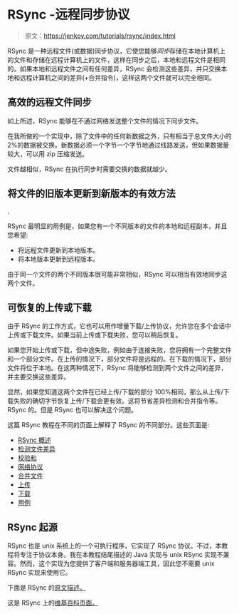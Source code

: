 # RSync -远程同步协议

> 原文：<https://jenkov.com/tutorials/rsync/index.html>

RSync 是一种远程文件(或数据)同步协议，它使您能够*同步*存储在本地计算机上的文件和存储在远程计算机上的文件，这样在同步之后，本地和远程文件是相同的。如果本地和远程文件之间有任何差异，RSync 会检测这些差异，并只交换本地和远程计算机之间的差异(+合并指令)，这样这两个文件就可以完全相同。

## 高效的远程文件同步

如上所述，RSync 能够在不通过网络发送整个文件的情况下同步文件。

在我所做的一个实现中，除了文件中的任何新数据之外，只有相当于总文件大小的 2%的数据被交换。新数据必须一个字节一个字节地通过线路发送，但如果数据量较大，可以用 zip 压缩发送。

文件越相似，RSync 在执行同步时需要交换的数据就越少。

## 将文件的旧版本更新到新版本的有效方法

.

RSync 最明显的用例是，如果您有一个不同版本的文件的本地和远程副本，并且您希望:

*   将远程文件更新到本地版本。
*   将本地版本更新到远程版本。

由于同一个文件的两个不同版本很可能非常相似，RSync 可以相当有效地同步这两个文件。

## 可恢复的上传或下载

由于 RSync 的工作方式，它也可以用作增量下载/上传协议，允许您在多个会话中上传或下载文件。如果当前上传或下载失败，您可以稍后恢复。

如果您开始上传或下载，但中途失败，例如由于连接失败，您将拥有一个完整文件和一个部分文件。在上传的情况下，部分文件将是远程的。在下载的情况下，部分文件将位于本地。在这两种情况下，RSync 将能够检测到两个文件之间的差异，并主要交换这些差异。

显然，如果您知道这两个文件在已经上传/下载的部分 100%相同，那么从上传/下载失败的确切字节恢复上传/下载会更有效。这将节省差异检测和合并指令等。RSync 的。但是 RSync 也可以解决这个问题。

这篇 RSync 教程在不同的页面上解释了 RSync 的不同部分。这些页面是:

*   [RSync 概述](overview.html)
*   [检测文件差异](detecting-file-differences.html)
*   [校验和](checksums.html)
*   [网络协议](network-protocol.html)
*   [合并文件](merging-files.html)
*   [上传](upload.html)
*   [下载](download.html)
*   [用例](use-cases.html)

## RSync 起源

RSync 也是 unix 系统上的一个可执行程序，它实现了 RSync 协议。不过，本教程将专注于协议本身。我在本教程结尾描述的 Java 实现与 unix RSync 实现不兼容。然而，这个实现为您提供了客户端和服务器端工具，因此您不需要 unix RSync 实现来使用它。

下面是 RSync 的[原文描述。](https://rsync.samba.org/tech_report/)

这是 RSync 上的[维基百科页面。](https://en.wikipedia.org/wiki/Rsync)